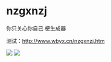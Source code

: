 # nzgxnzj
你只关心你自己 梗生成器


测试：http://www.wbyx.cn/nzgxnzj.htm

![](http://tiebapic.baidu.com/forum/w%3D580/sign=0ca34f79a41bb0518f24b320067bda77/8936d6a20cf431ad6e3b00625c36acaf2fdd9805.jpg)
![](http://tiebapic.baidu.com/forum/w%3D580/sign=ff26f4694dafa40f3cc6ced59b65038c/6034cfea15ce36d359efc06b2df33a87e850b107.jpg)
